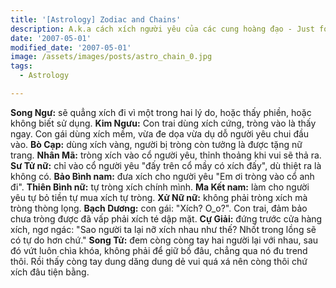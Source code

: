 ```yaml
---
title: '[Astrology] Zodiac and Chains'
description: A.k.a cách xích người yêu của các cung hoàng đạo - Just for fun =))
date: '2007-05-01'
modified_date: '2007-05-01'
image: /assets/images/posts/astro_chain_0.jpg
tags:
  - Astrology

---
```


**Song Ngư:** sẽ quẳng xích đi vì một trong hai lý do, hoặc thấy phiền, hoặc không biết sử dụng.
**Kim Ngưu:** Con trai dùng xích cứng, tròng vào là thấy ngay. Con gái dùng xích mềm, vừa đe dọa vừa dụ dỗ người yêu chui đầu vào.
**Bò Cạp:** dùng xích vàng, người bị tròng còn tưởng là được tặng nữ trang.
**Nhân Mã:** tròng xích vào cổ người yêu, thỉnh thoảng khi vui sẽ thả ra.
**Sư Tử nữ:** chỉ vào cổ người yêu "đấy trên cổ mầy có xích đấy", dù thiệt ra là không có.
**Bảo Bình nam:** đưa xích cho người yêu "Em ơi tròng vào cổ anh đi".
**Thiên Bình nữ:** tự tròng xích chính mình.
**Ma Kết nam:** làm cho người yêu tự bỏ tiền tự mua xích tự tròng.
**Xử Nữ nữ:** không phải tròng xích mà tròng thòng lọng.
**Bạch Dương:** con gái: "Xích? O_o?". Con trai, đảm bảo chưa tròng được đã vấp phải xích té dập mặt.
**Cự Giải:** đứng trước cửa hàng xích, ngơ ngác: "Sao người ta lại nỡ xích nhau như thế? Nhốt trong lồng sẽ có tự do hơn chứ."
**Song Tử:** đem còng còng tay hai người lại với nhau, sau đó vứt luôn chìa khóa, không phải để giữ bồ đâu, chẳng qua nó đu trend thôi. Rồi thấy còng tay dung dăng dung dẻ vui quá xá nên còng thôi chứ xích đâu tiện bằng.